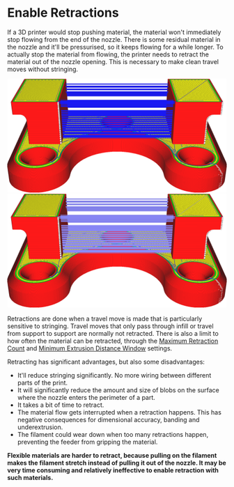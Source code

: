 Enable Retractions
====
If a 3D printer would stop pushing material, the material won't immediately stop flowing from the end of the nozzle. There is some residual material in the nozzle and it'll be pressurised, so it keeps flowing for a while longer. To actually stop the material from flowing, the printer needs to retract the material out of the nozzle opening. This is necessary to make clean travel moves without stringing.

<!--screenshot {
"image_path": "retraction_enable_disabled.png",
"models": [{"script": "wire_mount.scad"}],
"camera_position": [0, -115, 68],
"structures": ["travels", "helpers", "shell", "infill", "starts"],
"settings": {"retraction_enable": false},
"minimum_layer": 2,
"colours": 64
}-->
<!--screenshot {
"image_path": "retraction_enable_enabled.png",
"models": [{"script": "wire_mount.scad"}],
"camera_position": [0, -115, 68],
"structures": ["travels", "helpers", "shell", "infill", "starts"],
"settings": {"retraction_enable": true},
"minimum_layer": 2,
"colours": 64
}-->
![Retractions disabled](../images/retraction_enable_disabled.png)
![Retracted travel moves show as a lighter blue](../images/retraction_enable_enabled.png)

Retractions are done when a travel move is made that is particularly sensitive to stringing. Travel moves that only pass through infill or travel from support to support are normally not retracted. There is also a limit to how often the material can be retracted, through the [Maximum Retraction Count](retraction_count_max.md) and [Minimum Extrusion Distance Window](retraction_extrusion_window.md) settings.

Retracting has significant advantages, but also some disadvantages:
* It'll reduce stringing significantly. No more wiring between different parts of the print.
* It will significantly reduce the amount and size of blobs on the surface where the nozzle enters the perimeter of a part.
* It takes a bit of time to retract.
* The material flow gets interrupted when a retraction happens. This has negative consequences for dimensional accuracy, banding and underextrusion.
* The filament could wear down when too many retractions happen, preventing the feeder from gripping the material.

**Flexible materials are harder to retract, because pulling on the filament makes the filament stretch instead of pulling it out of the nozzle. It may be very time consuming and relatively ineffective to enable retraction with such materials.**